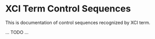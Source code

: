 XCI Term Control Sequences
==========================

This is documentation of control sequences recognized by XCI term.

... TODO ...

[ecma-48]: https://www.ecma-international.org/publications/files/ECMA-ST/Ecma-048.pdf
[vt510]: https://vt100.net/docs/vt510-rm/contents.html
[xterm]: http://invisible-island.net/xterm/ctlseqs/ctlseqs.html
[screen]: https://www.gnu.org/software/screen/manual/html_node/Control-Sequences.html
[vttest]: http://invisible-island.net/vttest/vttest.html
[c0c1]: https://en.wikipedia.org/wiki/C0_and_C1_control_codes
